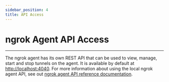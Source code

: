```yaml
---
sidebar_position: 4
title: API Access
---
```


# ngrok Agent API Access

---

The ngrok agent has its own REST API that can be used to view, manage, start and stop tunnels on the agent. It is available by default at [http://localhost:4040](http://localhost:4040). For more information about using the local ngrok agent API, see out [ngrok agent API reference documentation](/secure-tunnels/ngrok-agent/reference/api).
